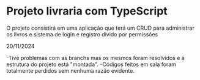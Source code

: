 # Projeto livraria com TypeScript

O projeto consistirá em uma aplicação que terá um CRUD para administrar os livros e sistema de login e registro divido por permissões

20/11/2024

-Tive problemas com as branchs mas os mesmos foram resolvidos e a estrutura do projeto está "montada".
-Códigos feitos em sala foram totalmente perdidos sem nenhuma razão evidente.
